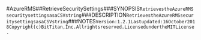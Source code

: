 #AzureRMS##RetrieveSecuritySettings###SYNOPSIS```RetrievestheAzureRMSsecuritysettingsasaCSVstring```###DESCRIPTION```RetrievestheAzureRMSsecuritysettingsasaCSVstring```###NOTES```Version:1.2.1Lastupdated:16October2018Copyright(c)BitTitan,Inc.Allrightsreserved.LicensedundertheMITLicense.```

